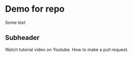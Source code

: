 # Demo for repo

Some text

## Subheader

Watch tutorial video on Youtube.
How to make a pull request.